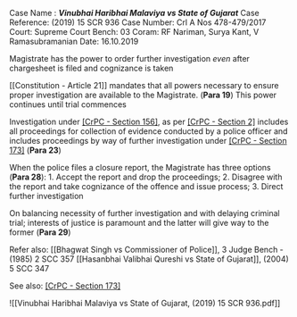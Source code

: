 Case Name : ***Vinubhai Haribhai Malaviya vs State of Gujarat***
Case Reference: (2019) 15 SCR 936
Case Number: Crl A Nos 478-479/2017
Court: Supreme Court
Bench: 03
Coram: RF Nariman, Surya Kant, V Ramasubramanian
Date: 16.10.2019

Magistrate has the power to order further investigation *even* after chargesheet is filed and cognizance is taken

[[Constitution - Article 21]] mandates that all powers necessary to ensure proper investigation are available to the Magistrate. (**Para 19**)
	This power continues until trial commences

Investigation under [[CrPC - Section 156]](1), as per [[CrPC - Section 2]](h) includes all proceedings for collection of evidence conducted by a police officer and includes proceedings by way of further investigation under [[CrPC - Section 173]](8) (**Para 23**)

When the police files a closure report, the Magistrate has three options (**Para 28**):
	1. Accept the report and drop the proceedings;
	2. Disagree with the report and take cognizance of the offence and issue process;
	3. Direct further investigation 

On balancing necessity of further investigation and with delaying criminal trial; interests of justice is paramount and the latter will give way to the former (**Para 29**)

Refer also:
[[Bhagwat Singh vs Commissioner of Police]], 3 Judge Bench - (1985) 2 SCC 357 
[[Hasanbhai Valibhai Qureshi vs State of Gujarat]], (2004) 5 SCC 347


See also:
[[CrPC - Section 173]](8) 

![[Vinubhai Haribhai Malaviya vs State of Gujarat, (2019) 15 SCR 936.pdf]]
